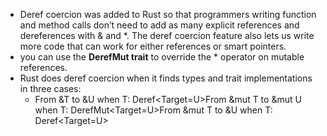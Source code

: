 - Deref coercion was added to Rust so that programmers writing function and method calls don’t need to add as many explicit references and dereferences with & and *. The deref coercion feature also lets us write more code that can work for either references or smart pointers.
- you can use the **DerefMut trait** to override the * operator on mutable references.
- Rust does deref coercion when it finds types and trait implementations in three cases:
  * From &T to &U when T: Deref<Target=U>From &mut T to &mut U when T: DerefMut<Target=U>From &mut T to &U when T: Deref<Target=U>